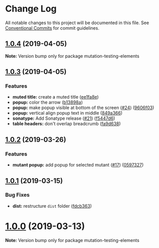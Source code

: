 # Change Log

All notable changes to this project will be documented in this file.
See [Conventional Commits](https://conventionalcommits.org) for commit guidelines.

## [1.0.4](https://github.com/stryker-mutator/mutation-testing-elements/compare/v1.0.3...v1.0.4) (2019-04-05)

**Note:** Version bump only for package mutation-testing-elements





## [1.0.3](https://github.com/stryker-mutator/mutation-testing-elements/compare/v1.0.2...v1.0.3) (2019-04-05)


### Features

* **muted title:** create a muted title ([ee1fa8e](https://github.com/stryker-mutator/mutation-testing-elements/commit/ee1fa8e))
* **popup:** color the arrow ([b13898a](https://github.com/stryker-mutator/mutation-testing-elements/commit/b13898a))
* **popup:** make popup visible at bottom of the screen ([#24](https://github.com/stryker-mutator/mutation-testing-elements/issues/24)) ([9606f03](https://github.com/stryker-mutator/mutation-testing-elements/commit/9606f03))
* **popup:** vertical align popup text in middle ([849a366](https://github.com/stryker-mutator/mutation-testing-elements/commit/849a366))
* **sonatype:** Add Sonatype release ([#21](https://github.com/stryker-mutator/mutation-testing-elements/issues/21)) ([f5447d6](https://github.com/stryker-mutator/mutation-testing-elements/commit/f5447d6))
* **table headers:** don't overlap breadcrumb ([fa9d638](https://github.com/stryker-mutator/mutation-testing-elements/commit/fa9d638))





## [1.0.2](https://github.com/stryker-mutator/mutation-testing-elements/compare/v1.0.1...v1.0.2) (2019-03-26)


### Features

* **mutant popup:** add popup for selected mutant ([#17](https://github.com/stryker-mutator/mutation-testing-elements/issues/17)) ([0597327](https://github.com/stryker-mutator/mutation-testing-elements/commit/0597327))





## [1.0.1](https://github.com/stryker-mutator/mutation-testing-elements/compare/v1.0.0...v1.0.1) (2019-03-15)


### Bug Fixes

* **dist:** restructure `dist` folder ([fdcb363](https://github.com/stryker-mutator/mutation-testing-elements/commit/fdcb363))





# [1.0.0](https://github.com/stryker-mutator/mutation-testing-elements/compare/v0.0.7...v1.0.0) (2019-03-13)

**Note:** Version bump only for package mutation-testing-elements
